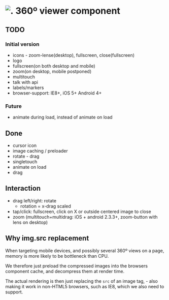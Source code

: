 # ![.](https://ssl.solsort.com/_solsort.png) 360º viewer component
## TODO
### Initial version

- icons - zoom-lense(desktop), fullscreen, close(fullscreen)
- logo
- fullscreen(on both desktop and mobile)
- zoom(on desktop, mobile postponed)
- multitouch
- talk with api
- labels/markers
- browser-support: IE8+, iOS 5+ Android 4+

### Future

- animate during load, instead of animate on load

## Done

- cursor icon
- image caching / preloader
- rotate - drag
- singletouch
- animate on load
- drag

## Interaction

- drag left/right: rotate
  - rotation = x-drag scaled
- tap/click: fullscreen, click on X or outside centered image to close
- zoom (multitouch+multidrag: iOS + android 2.3.3+, zoom-button with lens on desktop)

## Why img.src replacement

When targeting mobile devices,
and possibly several 360º views on a page,
memory is more likely to be bottleneck than CPU.

We therefore just preload the compressed images
into the browsers component cache, 
and decompress them at render time.

The actual rendering is then just replacing
the `src` of an image tag, - also making it work
in non-HTML5 browsers, such as IE8, 
which we also need to support.
